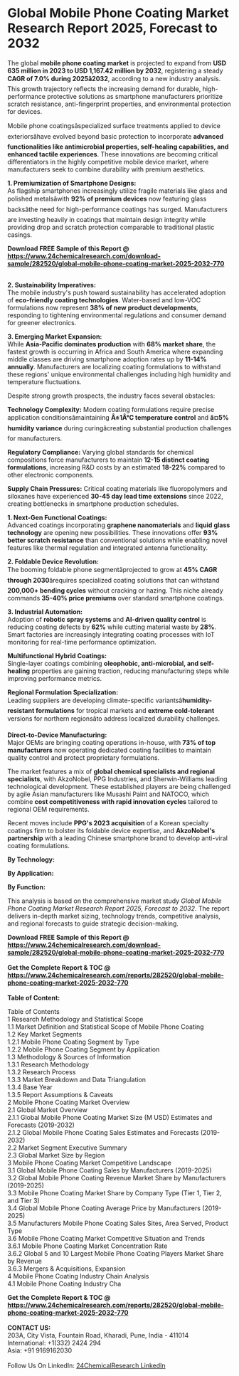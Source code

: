 <h1>Global Mobile Phone Coating Market Research Report 2025, Forecast to 2032</h1><p>The global <strong>mobile phone coating market</strong> is projected to expand from <strong>USD 635 million in 2023 to USD 1,167.42 million by 2032</strong>, registering a steady <strong>CAGR of 7.0% during 2025â2032</strong>, according to a new industry analysis. This growth trajectory reflects the increasing demand for durable, high-performance protective solutions as smartphone manufacturers prioritize scratch resistance, anti-fingerprint properties, and environmental protection for devices.</p><p>Mobile phone coatingsâspecialized surface treatments applied to device exteriorsâhave evolved beyond basic protection to incorporate <strong>advanced functionalities like antimicrobial properties, self-healing capabilities, and enhanced tactile experiences</strong>. These innovations are becoming critical differentiators in the highly competitive mobile device market, where manufacturers seek to combine durability with premium aesthetics.</p><p><strong>1. Premiumization of Smartphone Designs:</strong><br>
As flagship smartphones increasingly utilize fragile materials like glass and polished metalsâwith <strong>92% of premium devices</strong> now featuring glass backsâthe need for high-performance coatings has surged. Manufacturers are investing heavily in coatings that maintain design integrity while providing drop and scratch protection comparable to traditional plastic casings.</p><div><b>Download FREE Sample of this Report @ 
            <a href="https://www.24chemicalresearch.com/download-sample/282520/global-mobile-phone-coating-market-2025-2032-770">
            https://www.24chemicalresearch.com/download-sample/282520/global-mobile-phone-coating-market-2025-2032-770</a></b></div><br><p><strong>2. Sustainability Imperatives:</strong><br>
The mobile industry's push toward sustainability has accelerated adoption of <strong>eco-friendly coating technologies</strong>. Water-based and low-VOC formulations now represent <strong>38% of new product developments</strong>, responding to tightening environmental regulations and consumer demand for greener electronics.</p><p><strong>3. Emerging Market Expansion:</strong><br>
While <strong>Asia-Pacific dominates production</strong> with <strong>68% market share</strong>, the fastest growth is occurring in Africa and South America where expanding middle classes are driving smartphone adoption rates up by <strong>11-14% annually</strong>. Manufacturers are localizing coating formulations to withstand these regions' unique environmental challenges including high humidity and temperature fluctuations.</p><p>Despite strong growth prospects, the industry faces several obstacles:</p><p><strong>Technology Complexity:</strong> Modern coating formulations require precise application conditionsâmaintaining <strong>Â±1Â°C temperature control</strong> and <strong>â¤5% humidity variance</strong> during curingâcreating substantial production challenges for manufacturers.</p><p><strong>Regulatory Compliance:</strong> Varying global standards for chemical compositions force manufacturers to maintain <strong>12-15 distinct coating formulations</strong>, increasing R&amp;D costs by an estimated <strong>18-22%</strong> compared to other electronic components.</p><p><strong>Supply Chain Pressures:</strong> Critical coating materials like fluoropolymers and siloxanes have experienced <strong>30-45 day lead time extensions</strong> since 2022, creating bottlenecks in smartphone production schedules.</p><p><strong>1. Next-Gen Functional Coatings:</strong><br>
Advanced coatings incorporating <strong>graphene nanomaterials</strong> and <strong>liquid glass technology</strong> are opening new possibilities. These innovations offer <strong>93% better scratch resistance</strong> than conventional solutions while enabling novel features like thermal regulation and integrated antenna functionality.</p><p><strong>2. Foldable Device Revolution:</strong><br>
The booming foldable phone segmentâprojected to grow at <strong>45% CAGR through 2030</strong>ârequires specialized coating solutions that can withstand <strong>200,000+ bending cycles</strong> without cracking or hazing. This niche already commands <strong>35-40% price premiums</strong> over standard smartphone coatings.</p><p><strong>3. Industrial Automation:</strong><br>
Adoption of <strong>robotic spray systems</strong> and <strong>AI-driven quality control</strong> is reducing coating defects by <strong>62%</strong> while cutting material waste by <strong>28%</strong>. Smart factories are increasingly integrating coating processes with IoT monitoring for real-time performance optimization.</p><p><strong>Multifunctional Hybrid Coatings:</strong><br>
    Single-layer coatings combining <strong>oleophobic, anti-microbial, and self-healing</strong> properties are gaining traction, reducing manufacturing steps while improving performance metrics.</p><p><strong>Regional Formulation Specialization:</strong><br>
    Leading suppliers are developing climate-specific variantsâ<strong>humidity-resistant formulations</strong> for tropical markets and <strong>extreme cold-tolerant</strong> versions for northern regionsâto address localized durability challenges.</p><p><strong>Direct-to-Device Manufacturing:</strong><br>
    Major OEMs are bringing coating operations in-house, with <strong>73% of top manufacturers</strong> now operating dedicated coating facilities to maintain quality control and protect proprietary formulations.</p><p>The market features a mix of <strong>global chemical specialists and regional specialists</strong>, with AkzoNobel, PPG Industries, and Sherwin-Williams leading technological development. These established players are being challenged by agile Asian manufacturers like Musashi Paint and NATOCO, which combine <strong>cost competitiveness with rapid innovation cycles</strong> tailored to regional OEM requirements.</p><p>Recent moves include <strong>PPG's 2023 acquisition</strong> of a Korean specialty coatings firm to bolster its foldable device expertise, and <strong>AkzoNobel's partnership</strong> with a leading Chinese smartphone brand to develop anti-viral coating formulations.</p><p><strong>By Technology:</strong></p><p><strong>By Application:</strong></p><p><strong>By Function:</strong></p><p>This analysis is based on the comprehensive market study <em>Global Mobile Phone Coating Market Research Report 2025, Forecast to 2032</em>. The report delivers in-depth market sizing, technology trends, competitive analysis, and regional forecasts to guide strategic decision-making.</p><div><b>Download FREE Sample of this Report @ 
            <a href="https://www.24chemicalresearch.com/download-sample/282520/global-mobile-phone-coating-market-2025-2032-770">
            https://www.24chemicalresearch.com/download-sample/282520/global-mobile-phone-coating-market-2025-2032-770</a></b></div><br><div><b>Get the Complete Report & TOC @ 
            <a href="https://www.24chemicalresearch.com/reports/282520/global-mobile-phone-coating-market-2025-2032-770">
            https://www.24chemicalresearch.com/reports/282520/global-mobile-phone-coating-market-2025-2032-770</a></b></div><br>
            <b>Table of Content:</b><p>Table of Contents<br />
1 Research Methodology and Statistical Scope<br />
1.1 Market Definition and Statistical Scope of Mobile Phone Coating<br />
1.2 Key Market Segments<br />
1.2.1 Mobile Phone Coating Segment by Type<br />
1.2.2 Mobile Phone Coating Segment by Application<br />
1.3 Methodology & Sources of Information<br />
1.3.1 Research Methodology<br />
1.3.2 Research Process<br />
1.3.3 Market Breakdown and Data Triangulation<br />
1.3.4 Base Year<br />
1.3.5 Report Assumptions & Caveats<br />
2 Mobile Phone Coating Market Overview<br />
2.1 Global Market Overview<br />
2.1.1 Global Mobile Phone Coating Market Size (M USD) Estimates and Forecasts (2019-2032)<br />
2.1.2 Global Mobile Phone Coating Sales Estimates and Forecasts (2019-2032)<br />
2.2 Market Segment Executive Summary<br />
2.3 Global Market Size by Region<br />
3 Mobile Phone Coating Market Competitive Landscape<br />
3.1 Global Mobile Phone Coating Sales by Manufacturers (2019-2025)<br />
3.2 Global Mobile Phone Coating Revenue Market Share by Manufacturers (2019-2025)<br />
3.3 Mobile Phone Coating Market Share by Company Type (Tier 1, Tier 2, and Tier 3)<br />
3.4 Global Mobile Phone Coating Average Price by Manufacturers (2019-2025)<br />
3.5 Manufacturers Mobile Phone Coating Sales Sites, Area Served, Product Type<br />
3.6 Mobile Phone Coating Market Competitive Situation and Trends<br />
3.6.1 Mobile Phone Coating Market Concentration Rate<br />
3.6.2 Global 5 and 10 Largest Mobile Phone Coating Players Market Share by Revenue<br />
3.6.3 Mergers & Acquisitions, Expansion<br />
4 Mobile Phone Coating Industry Chain Analysis<br />
4.1 Mobile Phone Coating Industry Cha</p><div><b>Get the Complete Report & TOC @ 
            <a href="https://www.24chemicalresearch.com/reports/282520/global-mobile-phone-coating-market-2025-2032-770">
            https://www.24chemicalresearch.com/reports/282520/global-mobile-phone-coating-market-2025-2032-770</a></b></div><br><b>CONTACT US:</b><br>
            203A, City Vista, Fountain Road, Kharadi, Pune, India - 411014<br>
            International: +1(332) 2424 294<br>
            Asia: +91 9169162030 <br><br>
            Follow Us On LinkedIn: <a href="https://www.linkedin.com/company/24chemicalresearch/">24ChemicalResearch LinkedIn</a>